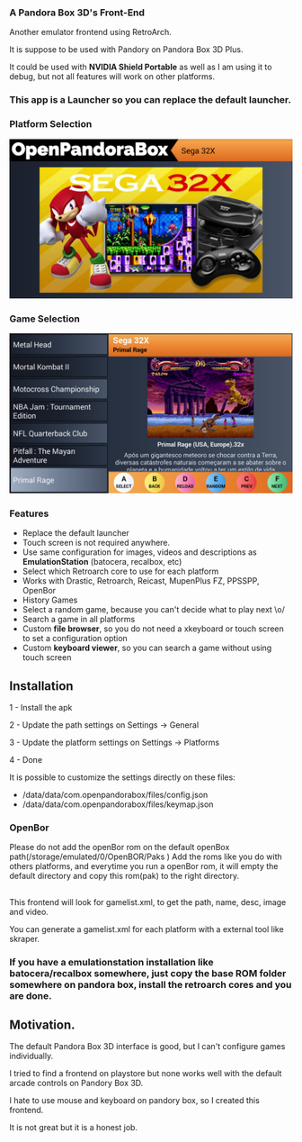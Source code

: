 ### A Pandora Box 3D's Front-End

Another emulator frontend using RetroArch.

It is suppose to be used with Pandory on Pandora Box 3D Plus.

It could be used with **NVIDIA Shield Portable** as well as I am using it to debug, but not all features will work on other platforms.

### This app is a Launcher so you can replace the default launcher.

### Platform Selection

![Platform Selection](src/assets/screenshots/home_platform.png)

### Game Selection

![Game Selection](src/assets/screenshots/platform.png)


### Features
- Replace the default launcher
- Touch screen is not required anywhere.
- Use same configuration for images, videos and descriptions as **EmulationStation** (batocera, recalbox, etc)
- Select which Retroarch core to use for each platform
- Works with Drastic, Retroarch, Reicast, MupenPlus FZ, PPSSPP, OpenBor
- History Games
- Select a random game, because you can't decide what to play next \o/
- Search a game in all platforms
- Custom **file browser**, so you do not need a xkeyboard or touch screen to set a configuration option
- Custom **keyboard viewer**, so you can search a game without using touch screen

## Installation

1 - Install the apk

2 - Update the path settings on Settings -> General

3 - Update the platform settings on Settings -> Platforms

4 - Done


It is possible to customize the settings directly on these files:

- /data/data/com.openpandorabox/files/config.json
- /data/data/com.openpandorabox/files/keymap.json


### OpenBor
Please do not add the openBor rom on the default openBox path(/storage/emulated/0/OpenBOR/Paks )
Add the roms like you do with others platforms, and everytime you run a openBor rom, it will empty the default directory and copy this rom(pak) to the right directory.


##


This frontend will look for gamelist.xml, to get the path, name, desc, image and video.

You can generate a gamelist.xml for each platform with  a external tool like skraper.

### If you have a emulationstation installation like batocera/recalbox somewhere, just copy the base ROM folder somewhere on pandora box, install the retroarch cores and you are done.

## Motivation.
The default Pandora Box 3D interface is good, but I can't configure games individually.

I tried to find a frontend on playstore but none works well with the default arcade controls on Pandory Box 3D.

I hate to use mouse and keyboard on pandory box, so I created this frontend.

It is not great but it is a honest job.

